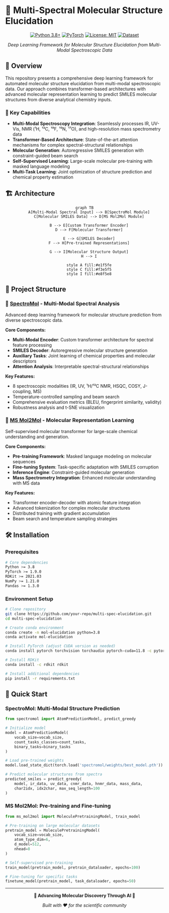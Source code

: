 # 🧬 Multi-Spectral Molecular Structure Elucidation

<div align="center">

[![Python 3.8+](https://img.shields.io/badge/python-3.8+-blue.svg)](https://www.python.org/downloads/)
[![PyTorch](https://img.shields.io/badge/PyTorch-1.9+-red.svg)](https://pytorch.org/)
[![License: MIT](https://img.shields.io/badge/License-MIT-yellow.svg)](https://opensource.org/licenses/MIT)
[![Dataset](https://img.shields.io/badge/🤗-Dataset_Download-blue.svg)](https://huggingface.co/datasets/zhiyuanyan1/multi-spec-elucidation)

*Deep Learning Framework for Molecular Structure Elucidation from Multi-Modal Spectroscopic Data*

</div>

## 🚀 Overview

This repository presents a comprehensive deep learning framework for automated molecular structure elucidation from multi-modal spectroscopic data. Our approach combines transformer-based architectures with advanced molecular representation learning to predict SMILES molecular structures from diverse analytical chemistry inputs.

### 🎯 Key Capabilities

- **Multi-Modal Spectroscopy Integration**: Seamlessly processes IR, UV-Vis, NMR (¹H, ¹³C, ¹⁹F, ¹⁵N, ¹⁷O), and high-resolution mass spectrometry data
- **Transformer-Based Architecture**: State-of-the-art attention mechanisms for complex spectral-structural relationships
- **Molecular Generation**: Autoregressive SMILES generation with constraint-guided beam search
- **Self-Supervised Learning**: Large-scale molecular pre-training with masked language modeling
- **Multi-Task Learning**: Joint optimization of structure prediction and chemical property estimation

## 🏗️ Architecture

<div align="center">

```mermaid
graph TB
    A[Multi-Modal Spectral Input] --> B[SpectroMol Module]
    C[Molecular SMILES Data] --> D[MS Mol2Mol Module]
    
    B --> E[Custom Transformer Encoder]
    D --> F[Molecular Transformer]
    
    E --> G[SMILES Decoder]
    F --> H[Pre-trained Representations]
    
    G --> I[Molecular Structure Output]
    H --> I
    
    style A fill:#e1f5fe
    style C fill:#f3e5f5
    style I fill:#e8f5e8
```

</div>

## 📁 Project Structure

### 🔬 [SpectroMol](./spectromol/) - Multi-Modal Spectral Analysis
Advanced deep learning framework for molecular structure prediction from diverse spectroscopic data.

**Core Components:**
- **Multi-Modal Encoder**: Custom transformer architecture for spectral feature processing
- **SMILES Decoder**: Autoregressive molecular structure generation
- **Auxiliary Tasks**: Joint learning of chemical properties and molecular descriptors
- **Attention Analysis**: Interpretable spectral-structural relationships

**Key Features:**
- 8 spectroscopic modalities (IR, UV, ¹H/¹³C NMR, HSQC, COSY, J-coupling, MS)
- Temperature-controlled sampling and beam search
- Comprehensive evaluation metrics (BLEU, fingerprint similarity, validity)
- Robustness analysis and t-SNE visualization

### 🧪 [MS Mol2Mol](./ms_mol2mol/) - Molecular Representation Learning
Self-supervised molecular transformer for large-scale chemical understanding and generation.

**Core Components:**
- **Pre-training Framework**: Masked language modeling on molecular sequences
- **Fine-tuning System**: Task-specific adaptation with SMILES corruption
- **Inference Engine**: Constraint-guided molecular generation
- **Mass Spectrometry Integration**: Enhanced molecular understanding with MS data

**Key Features:**
- Transformer encoder-decoder with atomic feature integration
- Advanced tokenization for complex molecular structures
- Distributed training with gradient accumulation
- Beam search and temperature sampling strategies

## 🛠️ Installation

### Prerequisites
```bash
# Core dependencies
Python >= 3.8
PyTorch >= 1.9.0
RDKit >= 2021.03
NumPy >= 1.21.0
Pandas >= 1.3.0
```

### Environment Setup
```bash
# Clone repository
git clone https://github.com/your-repo/multi-spec-elucidation.git
cd multi-spec-elucidation

# Create conda environment
conda create -n mol-elucidation python=3.8
conda activate mol-elucidation

# Install PyTorch (adjust CUDA version as needed)
conda install pytorch torchvision torchaudio pytorch-cuda=11.8 -c pytorch -c nvidia

# Install RDKit
conda install -c rdkit rdkit

# Install additional dependencies
pip install -r requirements.txt
```

## 🚀 Quick Start

### SpectroMol: Multi-Modal Structure Prediction

```python
from spectromol import AtomPredictionModel, predict_greedy

# Initialize model
model = AtomPredictionModel(
    vocab_size=vocab_size,
    count_tasks_classes=count_tasks,
    binary_tasks=binary_tasks
)

# Load pre-trained weights
model.load_state_dict(torch.load('spectromol/weights/best_model.pth'))

# Predict molecular structures from spectra
predicted_smiles = predict_greedy(
    model, ir_data, uv_data, cnmr_data, hnmr_data, mass_data,
    char2idx, idx2char, max_seq_length=100
)
```

### MS Mol2Mol: Pre-training and Fine-tuning

```python
from ms_mol2mol import MoleculePretrainingModel, train_model

# Pre-training on large molecular datasets
pretrain_model = MoleculePretrainingModel(
    vocab_size=vocab_size,
    atom_type_dim=6,
    d_model=512,
    nhead=8
)

# Self-supervised pre-training
train_model(pretrain_model, pretrain_dataloader, epochs=100)

# Fine-tuning for specific tasks
finetune_model(pretrain_model, task_dataloader, epochs=50)
```

---

<div align="center">

**🧬 Advancing Molecular Discovery Through AI 🤖**

*Built with ❤️ for the scientific community*

</div>
